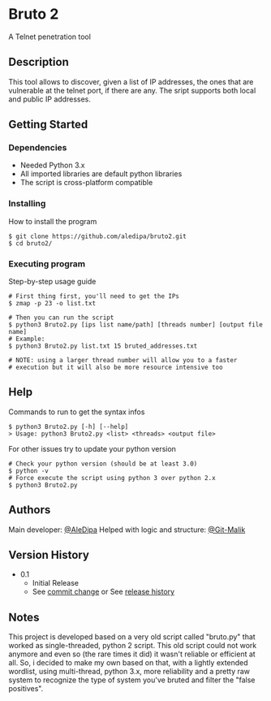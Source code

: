 # Bruto 2

A Telnet penetration tool

## Description

This tool allows to discover, given a list of IP addresses, the ones that are
vulnerable at the telnet port, if there are any.
The sript supports both local and public IP addresses.


## Getting Started

### Dependencies

* Needed Python 3.x
* All imported libraries are default python libraries
* The script is cross-platform compatible

### Installing

How to install the program
 ```
 $ git clone https://github.com/aledipa/bruto2.git
 $ cd bruto2/
 ```

### Executing program
 
Step-by-step usage guide
```
# First thing first, you'll need to get the IPs
$ zmap -p 23 -o list.txt

# Then you can run the script
$ python3 Bruto2.py [ips list name/path] [threads number] [output file name]
# Example:
$ python3 Bruto2.py list.txt 15 bruted_addresses.txt

# NOTE: using a larger thread number will allow you to a faster 
# execution but it will also be more resource intensive too
```

## Help

Commands to run to get the syntax infos
```
$ python3 Bruto2.py [-h] [--help]
> Usage: python3 Bruto2.py <list> <threads> <output file>
```
For other issues try to update your python version
```
# Check your python version (should be at least 3.0)
$ python -v
# Force execute the script using python 3 over python 2.x
$ python3 Bruto2.py
```

## Authors

Main developer: [@AleDipa](https://github.com/aledipa)
Helped with logic and structure: [@Git-Malik](https://github.com/git-malik)

## Version History

* 0.1
    * Initial Release
    * See [commit change]() or See [release history]()

## Notes
This project is developed based on a very old script called "bruto.py" that worked
as single-threaded, python 2 script. This old script could not work anymore and even so (the rare times it did)
it wasn't reliable or efficient at all. So, i decided to make my own based on that, with a lightly extended wordlist, using multi-thread, python 3.x, more reliability and a pretty raw system to recognize the type of system you've bruted and filter the "false positives".
